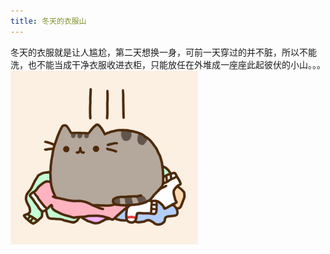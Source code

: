 ```yaml
---
title: 冬天的衣服山
---
```


<p class="text-center">
    冬天的衣服就是让人尴尬，第二天想换一身，可前一天穿过的并不脏，所以不能洗，也不能当成干净衣服收进衣柜，只能放任在外堆成一座座此起彼伏的小山。。。
    <br/>
    <img src="/images/dada/2014/cat_clothes.gif"/>
</p>


